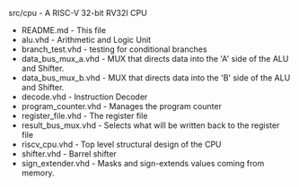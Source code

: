 src/cpu - A RISC-V 32-bit RV32I CPU

* README.md - This file
* alu.vhd - Arithmetic and Logic Unit
* branch_test.vhd - testing for conditional branches
* data_bus_mux_a.vhd - MUX that directs data into the 'A' side of the ALU and Shifter.
* data_bus_mux_b.vhd - MUX that directs data into the 'B' side of the ALU and Shifter.
* decode.vhd - Instruction Decoder
* program_counter.vhd - Manages the program counter
* register_file.vhd - The register file
* result_bus_mux.vhd - Selects what will be written back to the register file
* riscv_cpu.vhd	- Top level structural design of the CPU 
* shifter.vhd - Barrel shifter
* sign_extender.vhd - Masks and sign-extends values coming from memory.
